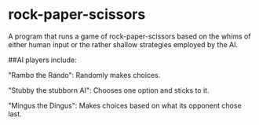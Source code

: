 # rock-paper-scissors

A program that runs a game of rock-paper-scissors  based on the whims of either human input or the rather shallow strategies employed by the AI.

##AI players include:
<p>"Rambo the Rando": Randomly makes choices.</p>
<p>"Stubby the stubborn AI": Chooses one option and sticks to it.</p>
<p>"Mingus the Dingus": Makes choices based on what its opponent chose last.</P>
